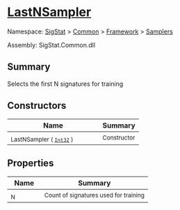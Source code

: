 # [LastNSampler](./LastNSampler.md)

Namespace: [SigStat]() > [Common](./../../README.md) > [Framework]() > [Samplers](./README.md)

Assembly: SigStat.Common.dll

## Summary
Selects the first N signatures for training

## Constructors

| Name | Summary | 
| --- | --- | 
| <sub>LastNSampler ( [`Int32`](https://docs.microsoft.com/en-us/dotnet/api/System.Int32) )</sub><em>&nbsp;&nbsp;&nbsp;&nbsp;&nbsp;&nbsp;&nbsp;&nbsp;&nbsp;&nbsp;&nbsp;&nbsp;</em>| <sub>Constructor</sub>| <br>


## Properties

| Name | Summary | 
| --- | --- | 
| <sub>N</sub><em>&nbsp;&nbsp;&nbsp;&nbsp;&nbsp;&nbsp;&nbsp;&nbsp;&nbsp;&nbsp;&nbsp;&nbsp;</em>| <sub>Count of signatures used for training</sub>| <br>


